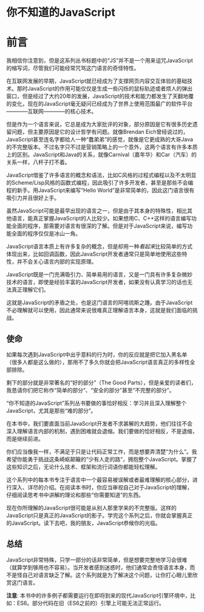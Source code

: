# 你不知道的JavaScript
# 前言

我相信你注意到，但是这系列丛书标题中的“JS”并不是一个用来诅咒JavaScript的缩写词，尽管我们可能经常咒骂这门语言的奇怪特性。

在互联网发展的早期，JavaScript就已经成为了支撑网页内容交互体验的基础技术。那时JavaScript的作用可能仅仅是生成一些闪烁的鼠标轨迹或者烦人的弹出窗口，但是经过了大约20年的发展，JavaScript的技术和能力都发生了天翻地覆的变化，现在的JavaScript毫无疑问已经成为了世界上使用范围最广的软件平台————互联网————的核心技术。

但是作为一个语言来说，它总是成为大家批评的对象，部分原因是它有很多历史遗留问题，但主要原因是它的设计哲学有问题。就像Brendan Eich曾经说过的，JavaScript甚至连名字都给人一种“蠢弟弟”的感觉，就像是它更成熟的大哥Java的不完整版本。不过名字只不过是营销策略上的一个意外，这两个语言有许多本质上的区别。JavaScript和Java的关系，就像Carnival（嘉年华）和Car（汽车）的关系一样，八杆子打不着。

JavaScript借鉴了许多语言的概念和语法，比如C风格的过程式编程以及不太明显的Scheme/Lisp风格的函数式编程，因此吸引了许多开发者，甚至是那些不会编程的新手。用JavaScript来编写“Hello World”是非常简单的，因此这门语言很有吸引力并且很好上手。

虽然JavaScript可能是最早出现的语言之一，但是由于其本身的特殊性，相比其他语言，能真正掌握JavaScript的人比较少。如果想用C、C++这样的语言编写功能全面的程序，那需要对语言有很深的了解。但是对于JavaScript来说，编写功能全面的程序仅仅是冰山一角。

JavaScript语言本质上有许多复杂的概念，但是却用一种*看起来*比较简单的方式体现出来，比如回调函数，因此JavaScript开发者通常只是简单地使用这些特性，并不会关心语言内部的实现原理。

JavaScript既是一门充满吸引力、简单易用的语言，又是一门具有许多复杂微妙技术的语言，即使是经验丰富的JavaScript开发者，如果没有认真学习的话也无法真正理解它们。

这就是JavaScript的矛盾之处，也是这门语言的阿喀琉斯之踵。由于JavaScript不必理解就可以使用，因此通常来说很难真正理解语言本身，这就是我们面临的挑战。

## 使命

如果每次遇到JavaScript中出乎意料的行为时，你的反应就是把它加入黑名单（很多人都是这么做的），那用不了多久你就会把JavaScript语言真正的多样性全部排除。

剩下的部分就是非常著名的“好的部分”（The Good Parts），但是亲爱的读者们，我恳请你们把它称作“简单的部分”、“安全的部分”甚至“不完整的部分”。

“你不知道的JavaScript”系列丛书要做的事恰好相反：学习并且深入理解整个JavaScript，尤其是那些“难的部分”。

在本书中，我们要直面当前JavaScript开发者不求甚解的大趋势，他们往往不会深入理解语言内部的机制，遇到困难就会退缩。我们要做的恰好相反，不是退缩，而是继续前进。

你们应当像我一样，不满足于只是让代码正常工作，而是想要弄清楚“为什么”。我希望你能勇于挑战这条崎岖颠簸的“少有人走的路”，拥抱整个JavaScript。掌握了这些知识之后，无论什么技术、框架和流行词语你都能轻松理解。

这个系列中的每本书专注于语言中一个最容易被误解或者最难理解的核心部分，进行深入、详尽的介绍。在阅读本书时，你应当审视自己对于JavaScript的理解，仔细阅读思考书中讲解的理论和那些“你需要知道”的东西。

现在你所理解的JavaScript很可能是从别人那里学来的不完整版。这样的JavaScript只是真正的JavaScript的影子。学完这个系列之后，你就会掌握真正的JavaScript。读下去吧，我的朋友，JavaScript恭候你的光临。

## 总结

JavaScript非常特殊，只学一部分的话非常简单，但是想要完整地学习会很难（就算学到够用也不容易）。当开发者感到迷惑时，他们通常会责怪语言本身，而不是怪自己对语言缺乏了解。这个系列就是为了解决这个问题，让你打心眼儿里欣赏这门语言。

**注意**: 本书中的许多例子都需要运行在即将到来的现代JavaScript引擎环境中，比如：ES6。部分代码在旧（ES6之前的）引擎上可能无法正常运行。
